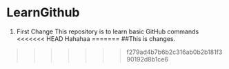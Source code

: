 # LearnGithub
<!-- This repository is to learn basic GitHub commands -->

1. First Change
This repository is to learn basic GitHub commands
<<<<<<< HEAD
Hahahaa
=======
##This is changes.
>>>>>>> f279ad4b7b6b2c316ab0b2b181f390192d8b1ce6
